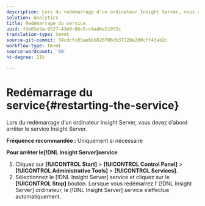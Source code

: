 ```yaml
---
description: Lors du redémarrage d’un ordinateur Insight Server, vous devez d’abord arrêter le service Insight Server.
solution: Analytics
title: Redémarrage du service
uuid: fda05e5a-9527-43e0-86c8-c4adba51955c
translation-type: tm+mt
source-git-commit: 34cdcfc83ae6bb620706db37228e200cff43ab2c
workflow-type: tm+mt
source-wordcount: '60'
ht-degree: 11%

---
```



# Redémarrage du service{#restarting-the-service}

Lors du redémarrage d’un ordinateur Insight Server, vous devez d’abord arrêter le service Insight Server.

**Fréquence recommandée :** Uniquement si nécessaire

**Pour arrêter le[!DNL Insight Server]service**

1. Cliquez sur **[!UICONTROL Start]** > **[!UICONTROL Control Panel]** > **[!UICONTROL Administrative Tools]** > **[!UICONTROL Services]**.
1. Sélectionnez le [!DNL Insight Server] service et cliquez sur le **[!UICONTROL Stop]** bouton.
Lorsque vous redémarrez l’ [!DNL Insight Server] ordinateur, le [!DNL Insight Server] service s’effectue automatiquement.
